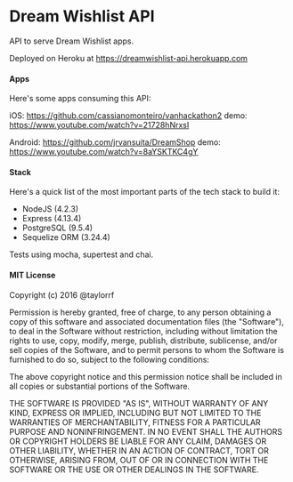 # Dream Wishlist API
API to serve Dream Wishlist apps.

Deployed on Heroku at https://dreamwishlist-api.herokuapp.com

#### Apps
Here's some apps consuming this API:

iOS: https://github.com/cassianomonteiro/vanhackathon2
demo: https://www.youtube.com/watch?v=21728hNrxsI

Android: https://github.com/jrvansuita/DreamShop
demo: https://www.youtube.com/watch?v=8aYSKTKC4gY

#### Stack
Here's a quick list of the most important parts of the tech stack to build it:
- NodeJS (4.2.3)
- Express (4.13.4)
- PostgreSQL (9.5.4)
- Sequelize ORM (3.24.4)

Tests using mocha, supertest and chai.

#### MIT License

Copyright (c) 2016 @taylorrf

Permission is hereby granted, free of charge, to any person obtaining a copy
of this software and associated documentation files (the "Software"), to deal
in the Software without restriction, including without limitation the rights
to use, copy, modify, merge, publish, distribute, sublicense, and/or sell
copies of the Software, and to permit persons to whom the Software is
furnished to do so, subject to the following conditions:

The above copyright notice and this permission notice shall be included in all
copies or substantial portions of the Software.

THE SOFTWARE IS PROVIDED "AS IS", WITHOUT WARRANTY OF ANY KIND, EXPRESS OR
IMPLIED, INCLUDING BUT NOT LIMITED TO THE WARRANTIES OF MERCHANTABILITY,
FITNESS FOR A PARTICULAR PURPOSE AND NONINFRINGEMENT. IN NO EVENT SHALL THE
AUTHORS OR COPYRIGHT HOLDERS BE LIABLE FOR ANY CLAIM, DAMAGES OR OTHER
LIABILITY, WHETHER IN AN ACTION OF CONTRACT, TORT OR OTHERWISE, ARISING FROM,
OUT OF OR IN CONNECTION WITH THE SOFTWARE OR THE USE OR OTHER DEALINGS IN THE
SOFTWARE.
